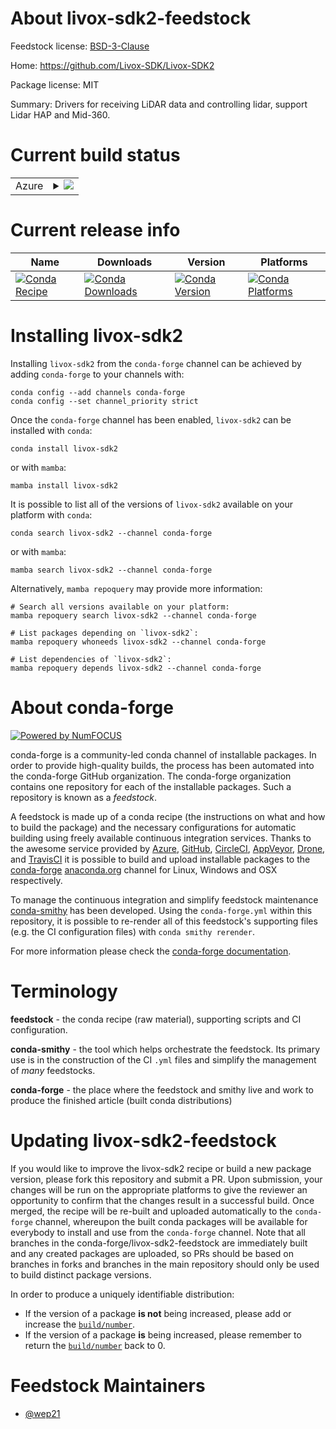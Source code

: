 About livox-sdk2-feedstock
==========================

Feedstock license: [BSD-3-Clause](https://github.com/conda-forge/livox-sdk2-feedstock/blob/main/LICENSE.txt)

Home: https://github.com/Livox-SDK/Livox-SDK2

Package license: MIT

Summary: Drivers for receiving LiDAR data and controlling lidar, support Lidar HAP and Mid-360.

Current build status
====================


<table>
    
  <tr>
    <td>Azure</td>
    <td>
      <details>
        <summary>
          <a href="https://dev.azure.com/conda-forge/feedstock-builds/_build/latest?definitionId=25464&branchName=main">
            <img src="https://dev.azure.com/conda-forge/feedstock-builds/_apis/build/status/livox-sdk2-feedstock?branchName=main">
          </a>
        </summary>
        <table>
          <thead><tr><th>Variant</th><th>Status</th></tr></thead>
          <tbody><tr>
              <td>linux_64</td>
              <td>
                <a href="https://dev.azure.com/conda-forge/feedstock-builds/_build/latest?definitionId=25464&branchName=main">
                  <img src="https://dev.azure.com/conda-forge/feedstock-builds/_apis/build/status/livox-sdk2-feedstock?branchName=main&jobName=linux&configuration=linux%20linux_64_" alt="variant">
                </a>
              </td>
            </tr><tr>
              <td>osx_64</td>
              <td>
                <a href="https://dev.azure.com/conda-forge/feedstock-builds/_build/latest?definitionId=25464&branchName=main">
                  <img src="https://dev.azure.com/conda-forge/feedstock-builds/_apis/build/status/livox-sdk2-feedstock?branchName=main&jobName=osx&configuration=osx%20osx_64_" alt="variant">
                </a>
              </td>
            </tr><tr>
              <td>osx_arm64</td>
              <td>
                <a href="https://dev.azure.com/conda-forge/feedstock-builds/_build/latest?definitionId=25464&branchName=main">
                  <img src="https://dev.azure.com/conda-forge/feedstock-builds/_apis/build/status/livox-sdk2-feedstock?branchName=main&jobName=osx&configuration=osx%20osx_arm64_" alt="variant">
                </a>
              </td>
            </tr><tr>
              <td>win_64</td>
              <td>
                <a href="https://dev.azure.com/conda-forge/feedstock-builds/_build/latest?definitionId=25464&branchName=main">
                  <img src="https://dev.azure.com/conda-forge/feedstock-builds/_apis/build/status/livox-sdk2-feedstock?branchName=main&jobName=win&configuration=win%20win_64_" alt="variant">
                </a>
              </td>
            </tr>
          </tbody>
        </table>
      </details>
    </td>
  </tr>
</table>

Current release info
====================

| Name | Downloads | Version | Platforms |
| --- | --- | --- | --- |
| [![Conda Recipe](https://img.shields.io/badge/recipe-livox--sdk2-green.svg)](https://anaconda.org/conda-forge/livox-sdk2) | [![Conda Downloads](https://img.shields.io/conda/dn/conda-forge/livox-sdk2.svg)](https://anaconda.org/conda-forge/livox-sdk2) | [![Conda Version](https://img.shields.io/conda/vn/conda-forge/livox-sdk2.svg)](https://anaconda.org/conda-forge/livox-sdk2) | [![Conda Platforms](https://img.shields.io/conda/pn/conda-forge/livox-sdk2.svg)](https://anaconda.org/conda-forge/livox-sdk2) |

Installing livox-sdk2
=====================

Installing `livox-sdk2` from the `conda-forge` channel can be achieved by adding `conda-forge` to your channels with:

```
conda config --add channels conda-forge
conda config --set channel_priority strict
```

Once the `conda-forge` channel has been enabled, `livox-sdk2` can be installed with `conda`:

```
conda install livox-sdk2
```

or with `mamba`:

```
mamba install livox-sdk2
```

It is possible to list all of the versions of `livox-sdk2` available on your platform with `conda`:

```
conda search livox-sdk2 --channel conda-forge
```

or with `mamba`:

```
mamba search livox-sdk2 --channel conda-forge
```

Alternatively, `mamba repoquery` may provide more information:

```
# Search all versions available on your platform:
mamba repoquery search livox-sdk2 --channel conda-forge

# List packages depending on `livox-sdk2`:
mamba repoquery whoneeds livox-sdk2 --channel conda-forge

# List dependencies of `livox-sdk2`:
mamba repoquery depends livox-sdk2 --channel conda-forge
```


About conda-forge
=================

[![Powered by
NumFOCUS](https://img.shields.io/badge/powered%20by-NumFOCUS-orange.svg?style=flat&colorA=E1523D&colorB=007D8A)](https://numfocus.org)

conda-forge is a community-led conda channel of installable packages.
In order to provide high-quality builds, the process has been automated into the
conda-forge GitHub organization. The conda-forge organization contains one repository
for each of the installable packages. Such a repository is known as a *feedstock*.

A feedstock is made up of a conda recipe (the instructions on what and how to build
the package) and the necessary configurations for automatic building using freely
available continuous integration services. Thanks to the awesome service provided by
[Azure](https://azure.microsoft.com/en-us/services/devops/), [GitHub](https://github.com/),
[CircleCI](https://circleci.com/), [AppVeyor](https://www.appveyor.com/),
[Drone](https://cloud.drone.io/welcome), and [TravisCI](https://travis-ci.com/)
it is possible to build and upload installable packages to the
[conda-forge](https://anaconda.org/conda-forge) [anaconda.org](https://anaconda.org/)
channel for Linux, Windows and OSX respectively.

To manage the continuous integration and simplify feedstock maintenance
[conda-smithy](https://github.com/conda-forge/conda-smithy) has been developed.
Using the ``conda-forge.yml`` within this repository, it is possible to re-render all of
this feedstock's supporting files (e.g. the CI configuration files) with ``conda smithy rerender``.

For more information please check the [conda-forge documentation](https://conda-forge.org/docs/).

Terminology
===========

**feedstock** - the conda recipe (raw material), supporting scripts and CI configuration.

**conda-smithy** - the tool which helps orchestrate the feedstock.
                   Its primary use is in the construction of the CI ``.yml`` files
                   and simplify the management of *many* feedstocks.

**conda-forge** - the place where the feedstock and smithy live and work to
                  produce the finished article (built conda distributions)


Updating livox-sdk2-feedstock
=============================

If you would like to improve the livox-sdk2 recipe or build a new
package version, please fork this repository and submit a PR. Upon submission,
your changes will be run on the appropriate platforms to give the reviewer an
opportunity to confirm that the changes result in a successful build. Once
merged, the recipe will be re-built and uploaded automatically to the
`conda-forge` channel, whereupon the built conda packages will be available for
everybody to install and use from the `conda-forge` channel.
Note that all branches in the conda-forge/livox-sdk2-feedstock are
immediately built and any created packages are uploaded, so PRs should be based
on branches in forks and branches in the main repository should only be used to
build distinct package versions.

In order to produce a uniquely identifiable distribution:
 * If the version of a package **is not** being increased, please add or increase
   the [``build/number``](https://docs.conda.io/projects/conda-build/en/latest/resources/define-metadata.html#build-number-and-string).
 * If the version of a package **is** being increased, please remember to return
   the [``build/number``](https://docs.conda.io/projects/conda-build/en/latest/resources/define-metadata.html#build-number-and-string)
   back to 0.

Feedstock Maintainers
=====================

* [@wep21](https://github.com/wep21/)

